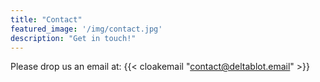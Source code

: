 ```yaml
---
title: "Contact"
featured_image: '/img/contact.jpg'
description: "Get in touch!"
---
```


Please drop us an email at: {{< cloakemail "contact@deltablot.email" >}}
